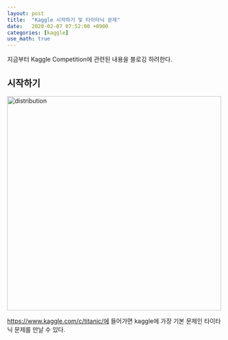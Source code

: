 ```yaml
---
layout: post
title:  "Kaggle 시작하기 및 타이타닉 문제"
date:   2020-02-07 07:52:00 +0900
categories: [kaggle]
use_math: true
---
```


지금부터 Kaggle Competition에 관련된 내용을 블로깅 하려한다.

## 시작하기

<img src="https://raw.githubusercontent.com/jsstar522/jsstar522.github.io/master/static/img/_posts/20200207/1.png" alt="distribution" style="width:500px; margin: 0 auto;"/>

https://www.kaggle.com/c/titanic/에 들어가면 kaggle에 가장 기본 문제인 타이타닉 문제를 만날 수 있다.